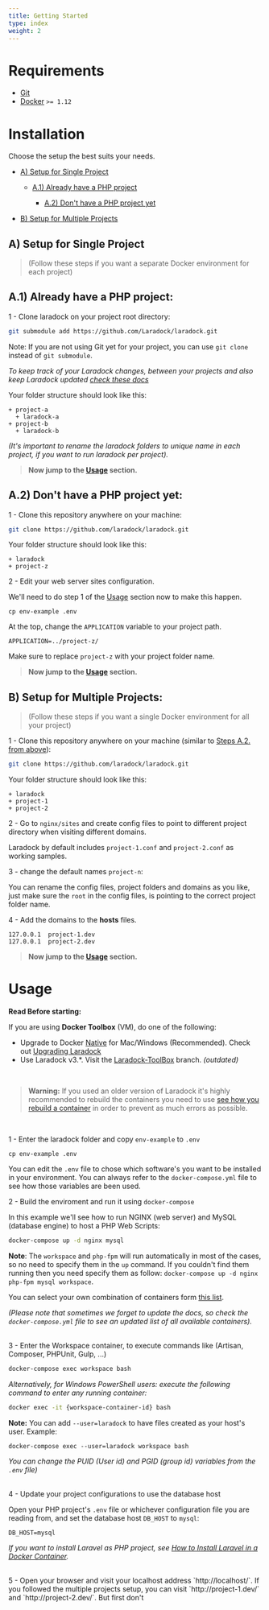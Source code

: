 ```yaml
---
title: Getting Started
type: index
weight: 2
---
```


# Requirements

- [Git](https://git-scm.com/downloads)
- [Docker](https://www.docker.com/products/docker/) `>= 1.12`

# Installation

Choose the setup the best suits your needs.

- [A) Setup for Single Project](#A)

  - [A.1) Already have a PHP project](#A1)

    - [A.2) Don't have a PHP project yet](#A2)

- [B) Setup for Multiple Projects](#B)

[]()

## A) Setup for Single Project

> (Follow these steps if you want a separate Docker environment for each project)

[]()

## A.1) Already have a PHP project:

1 - Clone laradock on your project root directory:

```bash
git submodule add https://github.com/Laradock/laradock.git
```

Note: If you are not using Git yet for your project, you can use `git clone` instead of `git submodule`.

_To keep track of your Laradock changes, between your projects and also keep Laradock updated [check these docs](/documentation/#keep-track-of-your-laradock-changes)_

Your folder structure should look like this:

```
+ project-a
  + laradock-a
+ project-b
  + laradock-b
```

_(It's important to rename the laradock folders to unique name in each project, if you want to run laradock per project)._

> **Now jump to the [Usage](#Usage) section.**

[]()

## A.2) Don't have a PHP project yet:

1 - Clone this repository anywhere on your machine:

```bash
git clone https://github.com/laradock/laradock.git
```

Your folder structure should look like this:

```
+ laradock
+ project-z
```

2 - Edit your web server sites configuration.

We'll need to do step 1 of the [Usage](#Usage) section now to make this happen.

```
cp env-example .env
```

At the top, change the `APPLICATION` variable to your project path.

```
APPLICATION=../project-z/
```

Make sure to replace `project-z` with your project folder name.

> **Now jump to the [Usage](#Usage) section.**

[]()

## B) Setup for Multiple Projects:

> (Follow these steps if you want a single Docker environment for all your project)

1 - Clone this repository anywhere on your machine (similar to [Steps A.2\. from above](#A2)):

```bash
git clone https://github.com/laradock/laradock.git
```

Your folder structure should look like this:

```
+ laradock
+ project-1
+ project-2
```

2 - Go to `nginx/sites` and create config files to point to different project directory when visiting different domains.

Laradock by default includes `project-1.conf` and `project-2.conf` as working samples.

3 - change the default names `project-n`:

You can rename the config files, project folders and domains as you like, just make sure the `root` in the config files, is pointing to the correct project folder name.

4 - Add the domains to the **hosts** files.

```
127.0.0.1  project-1.dev
127.0.0.1  project-2.dev
```

> **Now jump to the [Usage](#Usage) section.**

[]()

# Usage

**Read Before starting:**

If you are using **Docker Toolbox** (VM), do one of the following:

- Upgrade to Docker [Native](https://www.docker.com/products/docker) for Mac/Windows (Recommended). Check out [Upgrading Laradock](/documentation/#upgrading-laradock)
- Use Laradock v3.*. Visit the [Laradock-ToolBox](https://github.com/laradock/laradock/tree/Laradock-ToolBox) branch. _(outdated)_

<br>

> **Warning:** If you used an older version of Laradock it's highly recommended to rebuild the containers you need to use [see how you rebuild a container](#Build-Re-build-Containers) in order to prevent as much errors as possible.

<br>

1 - Enter the laradock folder and copy `env-example` to `.env`

```shell
cp env-example .env
```

You can edit the `.env` file to chose which software's you want to be installed in your environment. You can always refer to the `docker-compose.yml` file to see how those variables are been used.

2 - Build the enviroment and run it using `docker-compose`

In this example we'll see how to run NGINX (web server) and MySQL (database engine) to host a PHP Web Scripts:

```bash
docker-compose up -d nginx mysql
```

**Note**: The `workspace` and `php-fpm` will run automatically in most of the cases, so no need to specify them in the `up` command. If you couldn't find them running then you need specify them as follow: `docker-compose up -d nginx php-fpm mysql workspace`.

You can select your own combination of containers form [this list](http://laradock.io/introduction/#supported-software-images).

_(Please note that sometimes we forget to update the docs, so check the `docker-compose.yml` file to see an updated list of all available containers)._

<br>
3 - Enter the Workspace container, to execute commands like (Artisan, Composer, PHPUnit, Gulp, ...)

```bash
docker-compose exec workspace bash
```

_Alternatively, for Windows PowerShell users: execute the following command to enter any running container:_

```bash
docker exec -it {workspace-container-id} bash
```

**Note:** You can add `--user=laradock` to have files created as your host's user. Example:

```shell
docker-compose exec --user=laradock workspace bash
```

_You can change the PUID (User id) and PGID (group id) variables from the `.env` file)_

<br>
4 - Update your project configurations to use the database host

Open your PHP project's `.env` file or whichever configuration file you are reading from, and set the database host `DB_HOST` to `mysql`:

```env
DB_HOST=mysql
```

_If you want to install Laravel as PHP project, see [How to Install Laravel in a Docker Container](#Install-Laravel)._

<br>
5 - Open your browser and visit your localhost address `http://localhost/`. If you followed the multiple projects setup, you can visit `http://project-1.dev/` and `http://project-2.dev/`. But first don't
